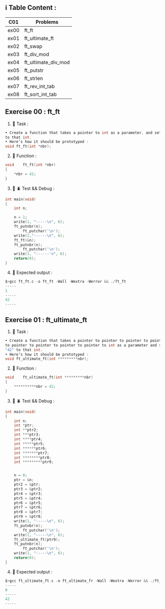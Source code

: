 ## :information_source: Table Content :

| C01 | Problems |
|--- |--- |
| ex00 | ft_ft |
| ex01 | ft_ultimate_ft |
| ex02 | ft_swap |
| ex03 | ft_div_mod |
| ex04 | ft_ultimate_div_mod |
| ex05 | ft_putstr |
| ex06 | ft_strlen |
| ex07 | ft_rev_int_tab |
| ex08 | ft_sort_int_tab |


## Exercise 00 : ft_ft

1. :dart: Task :
```c
• Create a function that takes a pointer to int as a parameter, and sets the value "42"
to that int.
• Here’s how it should be prototyped :
void ft_ft(int *nbr);
```

2. :dart: Function :
```c
void	ft_ft(int *nbr)
{
	*nbr = 42;
}
```

3. :wrench: :beetle: Test && Debug :
```c
int	main(void)
{
	int n;

	n = 1;
	write(1, "-----\n", 6);
	ft_putnbr(n);
		ft_putchar('\n');
	write(1,"------\n", 6);
	ft_ft(&n);
	ft_putnbr(n);
		ft_putchar('\n');
	write(1, "------'n", 6);
	return(0);
}
```

4. :8ball: Expected output :
```c
$>gcc ft_ft.c -o ft_ft -Wall -Wextra -Werror && ./ft_ft
-----
1
-----
42
-----
```
## Exercise 01 : ft_ultimate_ft

1. :dart: Task :
```c
• Create a function that takes a pointer to pointer to pointer to pointer to pointer
to pointer to pointer to pointer to pointer to int as a parameter and sets the value
"42" to that int.
• Here’s how it should be prototyped :
void ft_ultimate_ft(int *********nbr);
```

2. :dart: Function :
```c
void	ft_ultimate_ft(int *********nbr)
{
	**********nbr = 42;
}
```
3. :wrench: :beetle: Test && Debug :
```c
int	main(void)
{
	int n;
	int *ptr;
	int **ptr2;
	int ***ptr3;
	int ****ptr4;
	int *****ptr5;
	int ******ptr6;
	int *******ptr7;
	int ********ptr8;
	int *********ptr9;


	n = 0;
	ptr = &n;
	ptr2 = &ptr;
	ptr3 = &ptr2;
	ptr4 = &ptr3;
	ptr5 = &ptr4;
	ptr6 = &ptr5;
	ptr7 = &ptr6;
	ptr8 = &ptr7;
	ptr9 = &ptr8;
	write(1, "-----\n", 6);
	ft_putnbr(n);
		ft_putchar('\n');
	write(1, "-----\n", 6);
	ft_ultimate_ft(ptr9);
	ft_putnbr(n);
		ft_putchar('\n');
	write(1, "-----\n", 6);
	return(0);
}

```

4. :8ball: Expected output :
```c
$>gcc ft_ultimate_ft.c -o ft_ultimate_fr -Wall -Wextra -Werror && ./ft_ultimare_ft
-----
0
-----
42
-----
```
